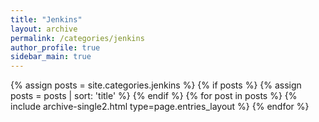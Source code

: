 ```yaml
---
title: "Jenkins"
layout: archive
permalink: /categories/jenkins
author_profile: true
sidebar_main: true
---
```


{% assign posts = site.categories.jenkins %}
{% if posts %}
  {% assign posts = posts | sort: 'title' %}
{% endif %}
{% for post in posts %} {% include archive-single2.html type=page.entries_layout %} {% endfor %}
